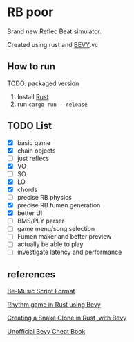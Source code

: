 # RB poor
Brand new Reflec Beat simulator.

Created using rust and [BEVY](https://bevyengine.org/).vc 

## How to run
TODO: packaged version

1. Install [Rust](https://www.rust-lang.org/tools/install)
2. run `cargo run --release`

## TODO List
- [x] basic game
- [x] chain objects
- [ ] just reflecs
- [x] VO
- [ ] SO
- [x] LO
- [x] chords
- [ ] precise RB physics
- [x] precise RB fumen generation
- [x] better UI
- [ ] BMS/PLY parser
- [ ] game menu/song selection
- [ ] Fumen maker and better preview
- [ ] actually be able to play
- [ ] investigate latency and performance

## references
[Be-Music Script Format](https://fileformats.fandom.com/wiki/Be-Music_Script)

[Rhythm game in Rust using Bevy](https://caballerocoll.com/blog/bevy-rhythm-game/)

[Creating a Snake Clone in Rust, with Bevy](https://mbuffett.com/posts/bevy-snake-tutorial/)

[Unofficial Bevy Cheat Book](https://bevy-cheatbook.github.io/)
